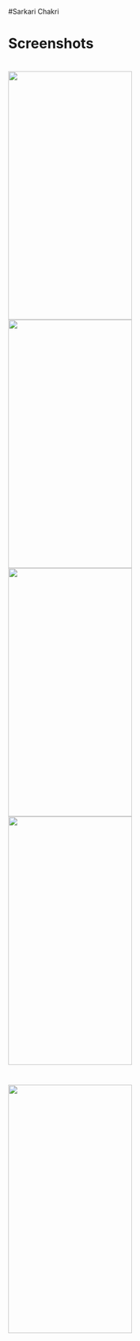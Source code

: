 #Sarkari Chakri
  <br/>
  <h1>Screenshots<h1>
 <img src="https://user-images.githubusercontent.com/81430894/117812531-86f92e00-b27f-11eb-85a3-5f04967cff87.jpeg" height="500" width="250"/>
<img src="https://user-images.githubusercontent.com/81430894/117817940-bc087f00-b285-11eb-9349-cd60d92544fc.jpeg" height="500" width="250"/>
<img src="https://user-images.githubusercontent.com/81430894/117820137-dd6a6a80-b287-11eb-9bdd-8c4607d98056.jpeg" height="500" width="250"/>  
<img src="https://user-images.githubusercontent.com/81430894/117834821-19f09300-b295-11eb-9d5f-2ba266b8f9d9.jpeg" height="500" width="250"/>
 



  <br/>
  <h1><h1>
<img src="" height="500" width="250"/>

